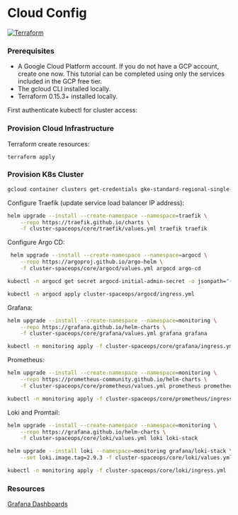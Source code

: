 # Cloud Config

[![Terraform](https://img.shields.io/badge/terraform-633690.svg?style=for-the-badge&logo=terraform&logoColor=white)](https://developer.hashicorp.com/)

### Prerequisites

- A Google Cloud Platform account. If you do not have a GCP account, create one now. This tutorial can be completed using only the services included in the GCP free tier.
- The gcloud CLI installed locally.
- Terraform 0.15.3+ installed locally.

First authenticate kubectl for cluster access:

### Provision Cloud Infrastructure

Terraform create resources:

```
terraform apply
```

### Provision K8s Cluster

```bash
gcloud container clusters get-credentials gke-standard-regional-single-zone --region=us-west1
```

Configure Traefik (update service load balancer IP address):

```bash
helm upgrade --install --create-namespace --namespace=traefik \
    --repo https://traefik.github.io/charts \
    -f cluster-spaceops/core/traefik/values.yml traefik traefik
```

Configure Argo CD:

```bash
 helm upgrade --install --create-namespace --namespace=argocd \
    --repo https://argoproj.github.io/argo-helm \
    -f cluster-spaceops/core/argocd/values.yml argocd argo-cd

kubectl -n argocd get secret argocd-initial-admin-secret -o jsonpath="{.data.password}" | base64 -d

kubectl -n argocd apply cluster-spaceops/argocd/ingress.yml
```

Grafana:

```bash
helm upgrade --install --create-namespace --namespace=monitoring \
    --repo https://grafana.github.io/helm-charts \
    -f cluster-spaceops/core/grafana/values.yml grafana grafana

kubectl -n monitoring apply -f cluster-spaceops/core/grafana/ingress.yml
```

Prometheus:

```bash
helm upgrade --install --create-namespace --namespace=monitoring \
    --repo https://prometheus-community.github.io/helm-charts \
    -f cluster-spaceops/core/prometheus/values.yml prometheus prometheus

kubectl -n monitoring apply -f cluster-spaceops/core/prometheus/ingress.yml
```

Loki and Promtail:

```bash
helm upgrade --install --create-namespace --namespace=monitoring \
    --repo https://grafana.github.io/helm-charts \
    -f cluster-spaceops/core/loki/values.yml loki loki-stack

helm upgrade --install loki --namespace=monitoring grafana/loki-stack \
    --set loki.image.tag=2.9.3 -f cluster-spaceops/core/loki/values.yml

kubectl -n monitoring apply -f cluster-spaceops/core/loki/ingress.yml
```

### Resources

[Grafana Dashboards](https://github.com/dotdc/grafana-dashboards-kubernetes)
